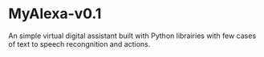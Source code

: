 # MyAlexa-v0.1
An simple virtual digital assistant built with Python librairies with few cases of text to speech recongnition and actions.
